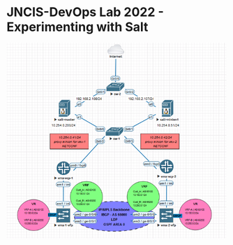 # JNCIS-DevOps Lab 2022 - Experimenting with Salt

![jncis-salt-lab-eve-ng](jncis-salt-lab-eve-ng.png)
